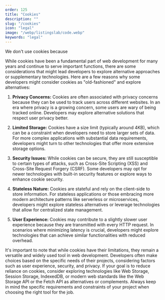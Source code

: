 ```yaml
---
order: 125
title: "Cookies"
description: ""
slug: "/cookies"
icon: "legal"
image: "/webp/listingslab/code.webp"
keywords: "legal"
---
```

We don't use cookies because

While cookies have been a fundamental part of web development for many years and continue to serve important functions, there are some considerations that might lead developers to explore alternative approaches or supplementary technologies. Here are a few reasons why some developers might consider cookies as "old-fashioned" and explore alternatives:

1. **Privacy Concerns:** Cookies are often associated with privacy concerns because they can be used to track users across different websites. In an era where privacy is a growing concern, some users are wary of being tracked online. Developers may explore alternative solutions that respect user privacy better.

2. **Limited Storage:** Cookies have a size limit (typically around 4KB), which can be a constraint when developers need to store larger sets of data. For more complex applications with substantial data requirements, developers might turn to other technologies that offer more extensive storage options.

3. **Security Issues:** While cookies can be secure, they are still susceptible to certain types of attacks, such as Cross-Site Scripting (XSS) and Cross-Site Request Forgery (CSRF). Some developers may opt for newer technologies with built-in security features or explore ways to enhance cookie security.

4. **Stateless Nature:** Cookies are stateful and rely on the client-side to store information. For stateless applications or those embracing more modern architecture patterns like serverless or microservices, developers might explore stateless alternatives or leverage technologies that allow for centralized state management.

5. **User Experience:** Cookies may contribute to a slightly slower user experience because they are transmitted with every HTTP request. In scenarios where minimizing latency is crucial, developers might explore technologies that can achieve similar functionalities with reduced overhead.

It's important to note that while cookies have their limitations, they remain a versatile and widely used tool in web development. Developers often make choices based on the specific needs of their projects, considering factors such as user experience, security, and privacy. If your goal is to reduce reliance on cookies, consider exploring technologies like Web Storage, Session Storage, IndexedDB, or modern web standards like the Web Storage API or the Fetch API as alternatives or complements. Always keep in mind the specific requirements and constraints of your project when choosing the right tool for the job.